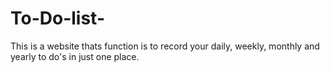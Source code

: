# To-Do-list-

This is a website thats function is to record your daily, weekly, monthly and yearly to do's in just one place.
